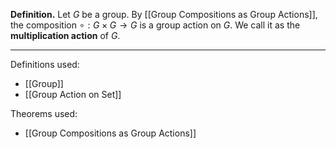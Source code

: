 **Definition.** Let $G$ be a group. By [[Group Compositions as Group Actions]], the composition $\circ:G\times G\to G$ is a group action on $G$. We call it as the **multiplication action** of $G$.
***
Definitions used:
- [[Group]]
- [[Group Action on Set]]

Theorems used:
- [[Group Compositions as Group Actions]]